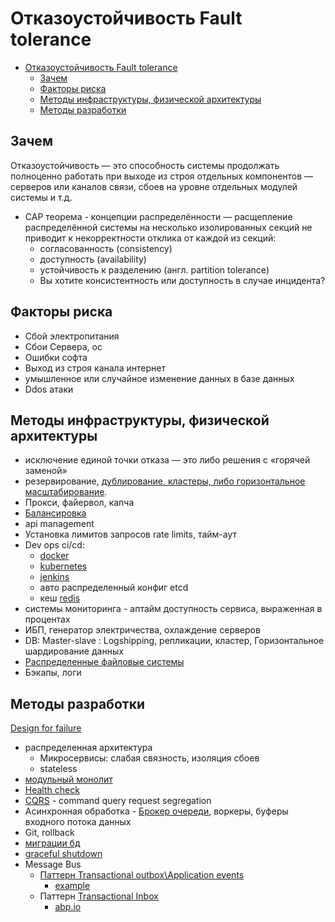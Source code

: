 # Отказоустойчивость Fault tolerance

- [Отказоустойчивость Fault tolerance](#отказоустойчивость-fault-tolerance)
  - [Зачем](#зачем)
  - [Факторы риска](#факторы-риска)
  - [Методы инфраструктуры, физической архитектуры](#методы-инфраструктуры-физической-архитектуры)
  - [Методы разработки](#методы-разработки)

## Зачем

Отказоустойчивость — это способность системы продолжать полноценно работать при выходе из строя отдельных компонентов — серверов или каналов связи, сбоев на уровне отдельных модулей системы и т.д.

- CAP теорема - концепции распределённости — расщепление распределённой системы на несколько изолированных секций не приводит к некорректности отклика от каждой из секций:
  - согласованность (consistency)
  - доступность (availability)
  - устойчивость к разделению (англ. partition tolerance)
  - Вы хотите консистентность или доступность в случае инцидента?

## Факторы риска

- Сбой электропитания
- Сбои Сервера, ос
- Ошибки софта
- Выход из строя канала интернет
- умышленное или случайное изменение данных в базе данных
- Ddos атаки

## Методы инфраструктуры, физической архитектуры

- исключение единой точки отказа — это либо решения с «горячей заменой»
- резервирование, [дублирование, кластеры, либо горизонтальное масштабирование](https://habr.com/ru/company/otus/blog/561630/).
- Прокси, файервол, капча
- [Балансировка](../pattern/load.balancing.md)
- api management
- Установка лимитов запросов rate limits, тайм-аут
- Dev ops ci/cd:
  - [docker](../../technology/ci-cd/docker.md)
  - [kubernetes](../../technology/ci-cd/k8s.md)
  - [jenkins](../../technology/ci-cd/jenkins.md)
  - авто распределенный конфиг etcd
  - кеш [redis](../../technology/store/redis.md)
- системы мониторинга - аптайм доступность сервиса, выраженная в процентах
- ИБП, генератор электричества, охлаждение серверов
- DB: Master-slave : Logshipping, репликации, кластер, Горизонтальное шардирование данных
- [Распределенные файловые системы](../../technology/filesystem/dfs.md)
- Бэкапы, логи

## Методы разработки

[Design for failure](../pattern/pattern.failure.md)

- распределенная архитектура
  - Микросервисы: слабая связность, изоляция сбоев
  - stateless
- [модульный монолит](../style/monolit.modul.md)
- [Health check](../pattern/pattern.healthcheck.md)
- [CQRS](../pattern/pattern.cqrs.md) - command query request segregation
- Асинхронная обработка - [Брокер очереди](../pattern/pattern.messagebroker.md), воркеры, буферы входного потока данных
- Git, rollback
- [миграции бд](../pattern/migration.db.md)
- [graceful shutdown](../pattern/graceful.shutdown.md)
- Message Bus
  - [Паттерн Transactional outbox\Application events](https://microservices.io/patterns/data/transactional-outbox.html)
    - [example](https://itnext.io/the-outbox-pattern-in-event-driven-asp-net-core-microservice-architectures-10b8d9923885)
  - Паттерн [Transactional Inbox](https://softwaremill.com/microservices-101/)
    - [abp.io](https://docs.abp.io/en/abp/latest/Distributed-Event-Bus)
